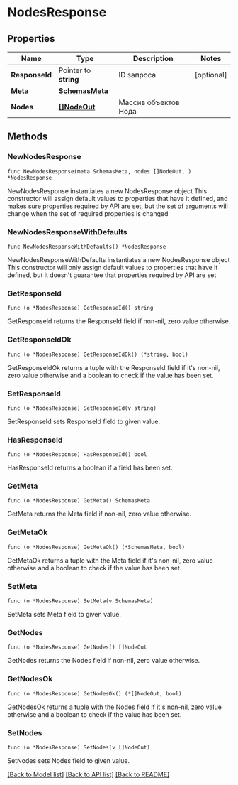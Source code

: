 # NodesResponse

## Properties

Name | Type | Description | Notes
------------ | ------------- | ------------- | -------------
**ResponseId** | Pointer to **string** | ID запроса | [optional] 
**Meta** | [**SchemasMeta**](SchemasMeta.md) |  | 
**Nodes** | [**[]NodeOut**](NodeOut.md) | Массив объектов Нода | 

## Methods

### NewNodesResponse

`func NewNodesResponse(meta SchemasMeta, nodes []NodeOut, ) *NodesResponse`

NewNodesResponse instantiates a new NodesResponse object
This constructor will assign default values to properties that have it defined,
and makes sure properties required by API are set, but the set of arguments
will change when the set of required properties is changed

### NewNodesResponseWithDefaults

`func NewNodesResponseWithDefaults() *NodesResponse`

NewNodesResponseWithDefaults instantiates a new NodesResponse object
This constructor will only assign default values to properties that have it defined,
but it doesn't guarantee that properties required by API are set

### GetResponseId

`func (o *NodesResponse) GetResponseId() string`

GetResponseId returns the ResponseId field if non-nil, zero value otherwise.

### GetResponseIdOk

`func (o *NodesResponse) GetResponseIdOk() (*string, bool)`

GetResponseIdOk returns a tuple with the ResponseId field if it's non-nil, zero value otherwise
and a boolean to check if the value has been set.

### SetResponseId

`func (o *NodesResponse) SetResponseId(v string)`

SetResponseId sets ResponseId field to given value.

### HasResponseId

`func (o *NodesResponse) HasResponseId() bool`

HasResponseId returns a boolean if a field has been set.

### GetMeta

`func (o *NodesResponse) GetMeta() SchemasMeta`

GetMeta returns the Meta field if non-nil, zero value otherwise.

### GetMetaOk

`func (o *NodesResponse) GetMetaOk() (*SchemasMeta, bool)`

GetMetaOk returns a tuple with the Meta field if it's non-nil, zero value otherwise
and a boolean to check if the value has been set.

### SetMeta

`func (o *NodesResponse) SetMeta(v SchemasMeta)`

SetMeta sets Meta field to given value.


### GetNodes

`func (o *NodesResponse) GetNodes() []NodeOut`

GetNodes returns the Nodes field if non-nil, zero value otherwise.

### GetNodesOk

`func (o *NodesResponse) GetNodesOk() (*[]NodeOut, bool)`

GetNodesOk returns a tuple with the Nodes field if it's non-nil, zero value otherwise
and a boolean to check if the value has been set.

### SetNodes

`func (o *NodesResponse) SetNodes(v []NodeOut)`

SetNodes sets Nodes field to given value.



[[Back to Model list]](../README.md#documentation-for-models) [[Back to API list]](../README.md#documentation-for-api-endpoints) [[Back to README]](../README.md)


